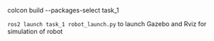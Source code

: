 colcon build --packages-select task_1

`ros2 launch task_1 robot_launch.py` to launch Gazebo and Rviz for simulation of robot